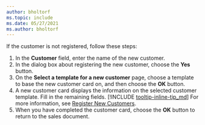 ```yaml
---
author: bholtorf
ms.topic: include
ms.date: 05/27/2021
ms.author: bholtorf
---
```


If the customer is not registered, follow these steps:

1. In the **Customer** field, enter the name of the new customer.
2. In the dialog box about registering the new customer, choose the **Yes** button.
3. On the **Select a template for a new customer** page, choose a template to base the new customer card on, and then choose the **OK** button.
4. A new customer card displays the information on the selected customer template. Fill in the remaining fields. [!INCLUDE [tooltip-inline-tip_md](tooltip-inline-tip_md.md)] For more information, see [Register New Customers](../sales-how-register-new-customers.md).  
5. When you have completed the customer card, choose the **OK** button to return to the sales document.
